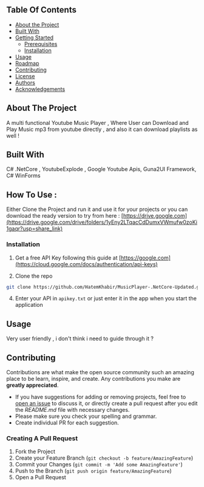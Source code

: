 

## Table Of Contents

* [About the Project](#about-the-project)
* [Built With](#built-with)
* [Getting Started](#getting-started)
  * [Prerequisites](#prerequisites)
  * [Installation](#installation)
* [Usage](#usage)
* [Roadmap](#roadmap)
* [Contributing](#contributing)
* [License](#license)
* [Authors](#authors)
* [Acknowledgements](#acknowledgements)

## About The Project

A multi functional Youtube Music Player , Where User can Download and Play Music mp3 from youtube directly , and also it can download playlists as well !  

## Built With
C# .NetCore , YoutubeExplode , Google Youtube Apis, Guna2UI Framework, C# WinForms

## How To Use : 
Either Clone the Project and run it and use it for your projects or you can download the ready version to try from here : 
[https://drive.google.com](https://drive.google.com/drive/folders/1yEny2LTqacCdDumxVWmufw0zoKi1gaqr?usp=share_link)


### Installation

1. Get a free API Key following this guide at [https://google.com](https://cloud.google.com/docs/authentication/api-keys)

2. Clone the repo

```sh
git clone https://github.com/HatemKhabir/MusicPlayer-.NetCore-Updated.git
```


4. Enter your API in `apikey.txt` or just enter it in the app when you start the application 


## Usage
Very user friendly , i don't think i need to guide through it ?



## Contributing

Contributions are what make the open source community such an amazing place to be learn, inspire, and create. Any contributions you make are **greatly appreciated**.
* If you have suggestions for adding or removing projects, feel free to [open an issue](https://github.com/HatemKhabir/MusicPlayer-.NetCore-Updated-/issues/new) to discuss it, or directly create a pull request after you edit the *README.md* file with necessary changes.
* Please make sure you check your spelling and grammar.
* Create individual PR for each suggestion.

### Creating A Pull Request

1. Fork the Project
2. Create your Feature Branch (`git checkout -b feature/AmazingFeature`)
3. Commit your Changes (`git commit -m 'Add some AmazingFeature'`)
4. Push to the Branch (`git push origin feature/AmazingFeature`)
5. Open a Pull Request

